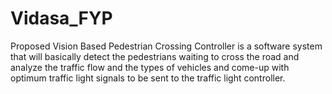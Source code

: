 # Vidasa_FYP
Proposed Vision Based Pedestrian Crossing Controller is a software system that will basically detect the pedestrians waiting to cross the road and analyze the traffic flow and the types of vehicles and come-up with optimum traffic light signals to be sent to the traffic light controller.
